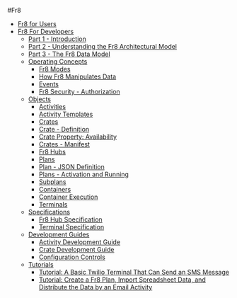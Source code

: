 #Fr8  

* [Fr8 for Users](https://www.google.com)  
* [Fr8 For Developers]()  
    - [Part 1 - Introduction]()  
    - [Part 2 - Understanding the Fr8 Architectural Model]()  
    - [Part 3 - The Fr8 Data Model]()  
    - [Operating Concepts]()  
        * [Fr8 Modes]()  
        * [How Fr8 Manipulates Data]()  
        * [Events]()  
        * [Fr8 Security - Authorization]()  
    - [Objects]()  
        * [Activities]()  
        * [Activity Templates]()  
        * [Crates]()  
        * [Crate - Definition]()  
        * [Crate Property: Availability]()  
        * [Crates - Manifest]()  
        * [Fr8 Hubs]()  
        * [Plans]()  
        * [Plan - JSON Definition]()  
        * [Plans - Activation and Running]()  
        * [Subplans]()  
        * [Containers]()  
        * [Container Execution]()  
        * [Terminals]()  
    - [Specifications]()  
        * [Fr8 Hub Specification]()  
        * [Terminal Specification]()  
    - [Development Guides]()  
        * [Activity Development Guide]()  
        * [Crate Development Guide]()  
        * [Configuration Controls]()  
    - [Tutorials]()  
        * [Tutorial: A Basic Twilio Terminal That Can Send an SMS Message]()  
        * [Tutorial: Create a Fr8 Plan, Import Spreadsheet Data, and Distribute the Data by an Email Activity]()  

